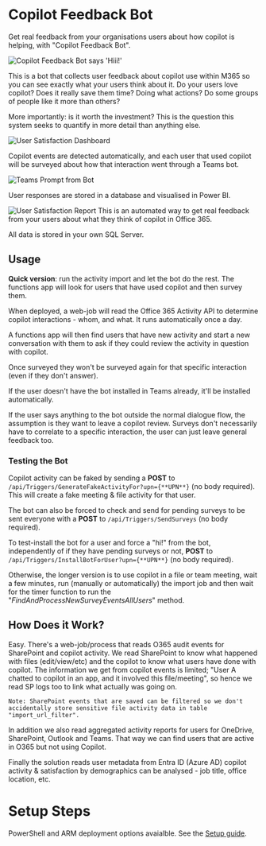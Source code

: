 # Copilot Feedback Bot
Get real feedback from your organisations users about how copilot is helping, with "Copilot Feedback Bot".

![Copilot Feedback Bot says 'Hiii!'](imgs/bot-salute-small.png)

This is a bot that collects user feedback about copilot use within M365 so you can see exactly what your users think about it. Do your users love copilot? Does it really save them time? Doing what actions? Do some groups of people like it more than others?

More importantly: is it worth the investment? This is the question this system seeks to quantify in more detail than anything else. 

![User Satisfaction Dashboard](imgs/report1.png)

Copilot events are detected automatically, and each user that used copilot will be surveyed about how that interaction went through a Teams bot. 

![Teams Prompt from Bot](imgs/botconvo.jpg)

User responses are stored in a database and visualised in Power BI.

![User Satisfaction Report](imgs/report2.png)
This is an automated way to get real feedback from your users about what they think of copilot in Office 365. 

All data is stored in your own SQL Server.

## Usage
**Quick version**: run the activity import and let the bot do the rest. The functions app will look for users that have used copilot and then survey them.

When deployed, a web-job will read the Office 365 Activity API to determine copilot interactions - whom, and what. It runs automatically once a day. 

A functions app will then find users that have new activity and start a new conversation with them to ask if they could review the activity in question with copilot. 

Once surveyed they won't be surveyed again for that specific interaction (even if they don't answer). 

If the user doesn't have the bot installed in Teams already, it'll be installed automatically.

If the user says anything to the bot outside the normal dialogue flow, the assumption is they want to leave a copilot review. Surveys don't necessarily have to correlate to a specific interaction, the user can just leave general feedback too. 

### Testing the Bot
Copilot activity can be faked by sending a **POST** to ```/api/Triggers/GenerateFakeActivityFor?upn={**UPN**}``` (no body required). This will create a fake meeting & file activity for that user.

The bot can also be forced to check and send for pending surveys to be sent everyone with a **POST** to ```/api/Triggers/SendSurveys``` (no body required).

To test-install the bot for a user and force a "hi!" from the bot, independently of if they have pending surveys or not, **POST** to ```/api/Triggers/InstallBotForUser?upn={**UPN**}``` (no body required).

Otherwise, the longer version is to use copilot in a file or team meeting, wait a few minutes, run (manually or automatically) the import job and then wait for the timer function to run the "_FindAndProcessNewSurveyEventsAllUsers_" method.

## How Does it Work?
Easy. There's a web-job/process that reads O365 audit events for SharePoint and copilot activity. We read SharePoint to know what happened with files (edit/view/etc) and the copilot to know what users have done with copilot. The information we get from copilot events is limited; "User A chatted to copilot in an app, and it involved this file/meeting", so hence we read SP logs too to link what actually was going on.

    Note: SharePoint events that are saved can be filtered so we don't accidentally store sensitive file activity data in table "import_url_filter".

In addition we also read aggregated activity reports for users for OneDrive, SharePoint, Outlook and Teams. That way we can find users that are active in O365 but not using Copilot. 

Finally the solution reads user metadata from Entra ID (Azure AD) copilot activity & satisfaction by demographics can be analysed - job title, office location, etc. 

# Setup Steps
PowerShell and ARM deployment options avaialble. See the [Setup guide](docs/setup.md).